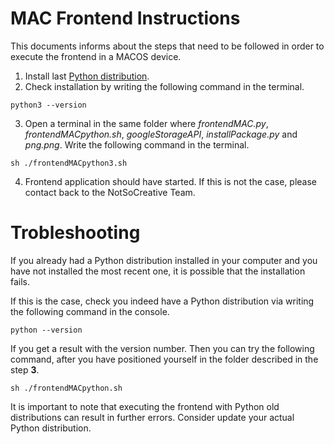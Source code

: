 # MAC Frontend Instructions

This documents informs about the steps that need to be followed in order to execute the frontend in a MACOS device.

1. Install last [Python distribution](https://www.python.org/downloads/).
2. Check installation by writing the following command in the terminal.
````commandline
python3 --version
````
3. Open a terminal in the same folder where _frontendMAC.py_, _frontendMACpython.sh_, 
_googleStorageAPI_, _installPackage.py_ and _png.png_. Write the following command in the terminal.
````commandline
sh ./frontendMACpython3.sh
````

4. Frontend application should have started. If this is not the case, please contact back to the NotSoCreative Team.

# Trobleshooting
If you already had a Python distribution installed in your computer and you have not installed
the most recent one, it is possible that the installation fails.

If this is the case, check you indeed have a Python distribution via writing the following command in the console.

````commandline
python --version
````

If you get a result with the version number. Then you can try the following command, after you have
positioned yourself in the folder described in the step **3**.

````commandline
sh ./frontendMACpython.sh
````

It is important to note that executing the frontend with Python old distributions can result
in further errors. Consider update your actual Python distribution.